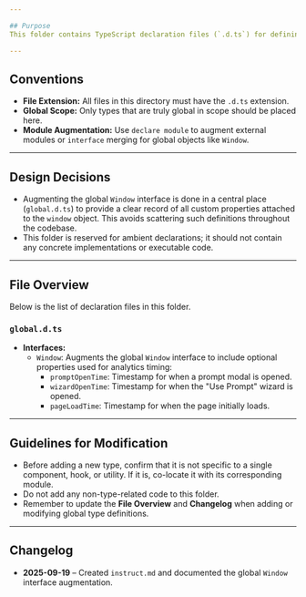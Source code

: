 ```yaml
---

## Purpose
This folder contains TypeScript declaration files (`.d.ts`) for defining global types and augmenting existing modules. It is used for types that need to be available across the entire application without being explicitly imported.

---
```


## Conventions
- **File Extension:** All files in this directory must have the `.d.ts` extension.
- **Global Scope:** Only types that are truly global in scope should be placed here.
- **Module Augmentation:** Use `declare module` to augment external modules or `interface` merging for global objects like `Window`.

---

## Design Decisions
- Augmenting the global `Window` interface is done in a central place (`global.d.ts`) to provide a clear record of all custom properties attached to the `window` object. This avoids scattering such definitions throughout the codebase.
- This folder is reserved for ambient declarations; it should not contain any concrete implementations or executable code.

---

## File Overview
Below is the list of declaration files in this folder.

### `global.d.ts`
- **Interfaces:**
  - `Window`: Augments the global `Window` interface to include optional properties used for analytics timing:
    - `promptOpenTime`: Timestamp for when a prompt modal is opened.
    - `wizardOpenTime`: Timestamp for when the "Use Prompt" wizard is opened.
    - `pageLoadTime`: Timestamp for when the page initially loads.

---

## Guidelines for Modification
- Before adding a new type, confirm that it is not specific to a single component, hook, or utility. If it is, co-locate it with its corresponding module.
- Do not add any non-type-related code to this folder.
- Remember to update the **File Overview** and **Changelog** when adding or modifying global type definitions.

---

## Changelog
- **2025-09-19** – Created `instruct.md` and documented the global `Window` interface augmentation.